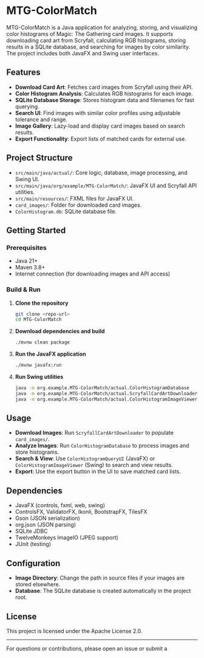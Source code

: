 # MTG-ColorMatch

MTG-ColorMatch is a Java application for analyzing, storing, and visualizing color histograms of Magic: The Gathering card images. It supports downloading card art from Scryfall, calculating RGB histograms, storing results in a SQLite database, and searching for images by color similarity. The project includes both JavaFX and Swing user interfaces.

## Features

- **Download Card Art**: Fetches card images from Scryfall using their API.
- **Color Histogram Analysis**: Calculates RGB histograms for each image.
- **SQLite Database Storage**: Stores histogram data and filenames for fast querying.
- **Search UI**: Find images with similar color profiles using adjustable tolerance and range.
- **Image Gallery**: Lazy-load and display card images based on search results.
- **Export Functionality**: Export lists of matched cards for external use.

## Project Structure

- `src/main/java/actual/`: Core logic, database, image processing, and Swing UI.
- `src/main/java/org/example/MTG-ColorMatch/`: JavaFX UI and Scryfall API utilities.
- `src/main/resources/`: FXML files for JavaFX UI.
- `card_images/`: Folder for downloaded card images.
- `ColorHistogram.db`: SQLite database file.

## Getting Started

### Prerequisites

- Java 21+
- Maven 3.8+
- Internet connection (for downloading images and API access)

### Build & Run

1. **Clone the repository**
   ```sh
   git clone <repo-url>
   cd MTG-ColorMatch
   ```

2. **Download dependencies and build**
   ```sh
   ./mvnw clean package
   ```

3. **Run the JavaFX application**
   ```sh
   ./mvnw javafx:run
   ```

4. **Run Swing utilities**
   ```sh
   java -m org.example.MTG-ColorMatch/actual.ColorHistogramDatabase
   java -m org.example.MTG-ColorMatch/actual.ScryfallCardArtDownloader
   java -m org.example.MTG-ColorMatch/actual.ColorHistogramImageViewer
   ```

## Usage

- **Download Images**: Run `ScryfallCardArtDownloader` to populate `card_images/`.
- **Analyze Images**: Run `ColorHistogramDatabase` to process images and store histograms.
- **Search & View**: Use `ColorHistogramQueryUI` (JavaFX) or `ColorHistogramImageViewer` (Swing) to search and view results.
- **Export**: Use the export button in the UI to save matched card lists.

## Dependencies

- JavaFX (controls, fxml, web, swing)
- ControlsFX, ValidatorFX, Ikonli, BootstrapFX, TilesFX
- Gson (JSON serialization)
- org.json (JSON parsing)
- SQLite JDBC
- TwelveMonkeys ImageIO (JPEG support)
- JUnit (testing)

## Configuration

- **Image Directory**: Change the path in source files if your images are stored elsewhere.
- **Database**: The SQLite database is created automatically in the project root.

## License

This project is licensed under the Apache License 2.0.

---

For questions or contributions, please open an issue or submit a
